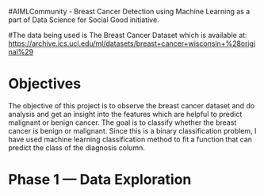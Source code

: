 #AIMLCommunity - Breast Cancer Detection using Machine Learning as a part of Data Science for Social Good initiative.

#The data being used is The Breast Cancer Dataset which is available at: https://archive.ics.uci.edu/ml/datasets/breast+cancer+wisconsin+%28original%29

# Objectives
The objective of this project is to observe the breast cancer dataset and do analysis and get an insight into the features which are helpful to predict malignant or benign cancer.  The goal is to classify whether the breast cancer is benign or malignant. Since this is a binary classification problem, I  have used machine learning classification method to fit a function that can predict the class of the diagnosis column.

# Phase 1 — Data Exploration
